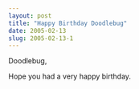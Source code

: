 ```yaml
---
layout: post
title: "Happy Birthday Doodlebug"
date: 2005-02-13
slug: 2005-02-13-1
---
```


Doodlebug,

Hope you had a very happy birthday.
